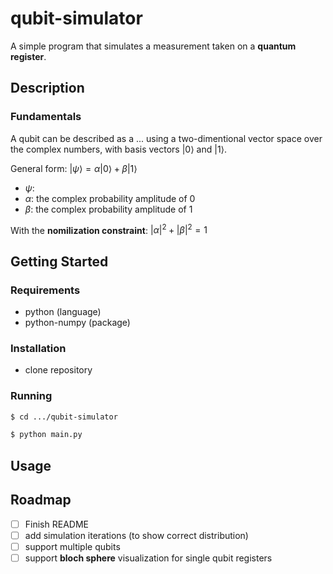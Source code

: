 # qubit-simulator
A simple program that simulates a measurement taken on a **quantum register**.

## Description

### Fundamentals
A qubit can be described as a ... using a two-dimentional vector space over the complex numbers, with basis vectors $\lvert0\rangle$ and $\lvert1\rangle$. 

General form: $\lvert\psi\rangle = \alpha\lvert0\rangle + \beta\lvert1\rangle$

- $\psi:$
- $\alpha:$ the complex probability amplitude of $0$
- $\beta:$ the complex probability amplitude of $1$

With the **nomilization constraint**: $\lvert\alpha\rvert^{2} + \lvert\beta\rvert^{2} = 1$

## Getting Started

### Requirements
- python (language)
- python-numpy (package)

### Installation
- clone repository

### Running
```sh
$ cd .../qubit-simulator
```
```sh
$ python main.py 
```

## Usage

## Roadmap
- [ ] Finish README
- [ ] add simulation iterations (to show correct distribution)
- [ ] support multiple qubits
- [ ] support **bloch sphere** visualization for single qubit registers
